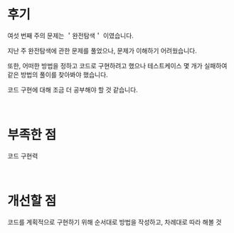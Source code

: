 # 후기

여섯 번째 주의 문제는 ＇완전탐색＇ 이였습니다.

지난 주 완전탐색에 관한 문제를 풀었으나, 문제가 이해하기 어려웠습니다. 

또한, 어떠한 방법을 정하고 코드로 구현하려고 했으나 테스트케이스 몇 개가 실패하여 같은 방법의 풀이를 찾아봐야 했습니다.

코드 구현에 대해 조금 더 공부해야 할 것 같습니다.

<br>

# 부족한 점

코드 구현력

<br>

# 개선할 점

코드를 계획적으로 구현하기 위해 순서대로 방법을 작성하고, 차례대로 따라 해볼 것